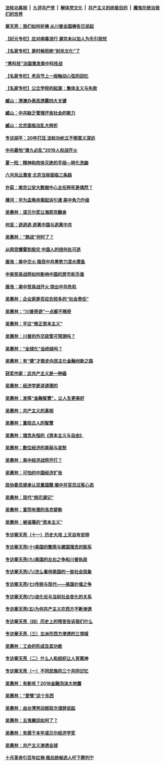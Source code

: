 ####  [法轮功真相](../../../../basic/blob/master/README.md?t=06260802) &nbsp;|&nbsp; [九评共产党](../../../../9ping.md/blob/master/README.md?t=06260802) &nbsp;|&nbsp; [解体党文化](../../../../jtdwh.md/blob/master/README.md?t=06260802)  &nbsp;|&nbsp; [共产主义的终极目的](../../../../gczydzjmd.md/blob/master/README.md?t=06260802) &nbsp;|&nbsp; [魔鬼在统治我们的世界](../../../../mgztzwmdsj.md/blob/master/README.md?t=06260802) 

#### [章天亮：我们如何祈祷 从川普全国祷告日说起](../pages/nsc423/n11944627.md?t=06260802) 

#### [【纪元专栏】应对病毒流行 渥京未以加人为先引担忧](../pages/nsc423/n11875714.md?t=06260802) 

#### [【名家专栏】是时候拒绝“封杀文化”了](../pages/nsc423/n11814093.md?t=06260802) 

#### [“黑科技”治国激发美中科技战](../pages/nsc423/n11638056.md?t=06260802) 

#### [【名家专栏】老兵节上一段触动心弦的回忆](../pages/nsc423/n11646016.md?t=06260802) 

#### [【名家专栏】公立学校的起源：集体主义与失败](../pages/nsc423/n11601833.md?t=06260802) 

#### [臧山：港澳办表态透露四大关键](../pages/nsc423/n11421628.md?t=06260802) 

#### [臧山：中共缺乏管理开放社会的能力](../pages/nsc423/n11407457.md?t=06260802) 

#### [臧山：北京面临治乱大转折](../pages/nsc423/n11406895.md?t=06260802) 

#### [专访胡平：20年打压 法轮功屹立不倒意义深远](../pages/nsc423/n11398800.md?t=06260802) 

#### [中共最怕“逢九必乱”2019人权战开火](../pages/nsc423/n11385248.md?t=06260802) 

#### [夏一阳：精神和肉体灭绝的手段—转化洗脑](../pages/nsc423/n11368250.md?t=06260802) 

#### [六月风云激变 北京当局面临三条路](../pages/nsc423/n11313668.md?t=06260802) 

#### [许茹：南京公安大数据中心主任猝死是偶然？](../pages/nsc423/n11064744.md?t=06260802) 

#### [横河：华为孟晚舟案起诉引渡 美中角力升级](../pages/nsc423/n11027230.md?t=06260802) 

#### [吴惠林：诺贝尔奖让海耶克翻身](../pages/nsc423/n10890049.md?t=06260802) 

#### [何坚：逃逃逃 逃离中国与逃离中共](../pages/nsc423/n10592891.md?t=06260802) 

#### [吴惠林：“商战”何时了？](../pages/nsc423/n10573558.md?t=06260802) 

#### [从网贷爆雷到股灾 中国人的钱何处可逃](../pages/nsc423/n10572800.md?t=06260802) 

#### [唐浩：美中交火 隐现中共黑势力混水摸鱼](../pages/nsc423/n10544040.md?t=06260802) 

#### [中美贸易战将如何影响中国的房市和币值](../pages/nsc423/n10543697.md?t=06260802) 

#### [唐浩：美中贸易战开火 烧出中共危机](../pages/nsc423/n10540126.md?t=06260802) 

#### [吴惠林：企业家是否应负较多的“社会责任”](../pages/nsc423/n10535022.md?t=06260802) 

#### [吴惠林：“川普奇迹”一点都不稀奇](../pages/nsc423/n10512808.md?t=06260802) 

#### [吴惠林：平议“修正资本主义”](../pages/nsc423/n10495724.md?t=06260802) 

#### [吴惠林：川普的外交政策可预测吗？](../pages/nsc423/n10462387.md?t=06260802) 

#### [吴惠林：“全球化”会终结吗？](../pages/nsc423/n10452838.md?t=06260802) 

#### [吴惠林：有“德”才能走向民主化金融创新之路](../pages/nsc423/n10432292.md?t=06260802) 

#### [获奖作家：这共产主义是一种癌](../pages/nsc423/n10431541.md?t=06260802) 

#### [吴惠林：经济学是讲道德的](../pages/nsc423/n10398014.md?t=06260802) 

#### [吴惠林：发挥“金融智慧”，让人生更美好](../pages/nsc423/n10375019.md?t=06260802) 

#### [吴惠林：共产主义的真相](../pages/nsc423/n10351394.md?t=06260802) 

#### [吴惠林：重拾古人的智慧](../pages/nsc423/n10337691.md?t=06260802) 

#### [吴惠林：理念永恒的《资本主义与自由》](../pages/nsc423/n10316274.md?t=06260802) 

#### [吴惠林：数位经济的美丽与哀愁](../pages/nsc423/n10292946.md?t=06260802) 

#### [吴惠林：美中经济战将开打？](../pages/nsc423/n10258825.md?t=06260802) 

#### [吴惠林：可怕的中国经济扩张](../pages/nsc423/n10219147.md?t=06260802) 

#### [政协委员提承认双重国籍 揭中共官员过客心态](../pages/nsc423/n10208809.md?t=06260802) 

#### [吴惠林：现代“桃花源记”](../pages/nsc423/n10185234.md?t=06260802) 

#### [吴惠林：富而有德的洛克斐勒](../pages/nsc423/n10142264.md?t=06260802) 

#### [吴惠林：被诬蔑的“资本主义”](../pages/nsc423/n10124816.md?t=06260802) 

#### [专访章天亮（十一）历史大戏 上天自有安排](../pages/nsc423/n10094905.md?t=06260802) 

#### [专访章天亮(十)美国的繁荣与建国理念的联系](../pages/nsc423/n10094899.md?t=06260802) 

#### [专访章天亮(九)美国的左右之争和川普执政](../pages/nsc423/n10094889.md?t=06260802) 

#### [专访章天亮(八)怎么看待美国的一些社会现象](../pages/nsc423/n10094857.md?t=06260802) 

#### [专访章天亮(七)传统与现代——美国价值之争](../pages/nsc423/n10093140.md?t=06260802) 

#### [专访章天亮(六)进化论与当前社会变化的关系](../pages/nsc423/n10092036.md?t=06260802) 

#### [专访章天亮(五)为何共产主义在西方不断渗透](../pages/nsc423/n10083620.md?t=06260802) 

#### [专访章天亮（四）历史上的预言告诉我们什么](../pages/nsc423/n10083606.md?t=06260802) 

#### [专访章天亮（三）左派在西方渗透的三领域](../pages/nsc423/n10081115.md?t=06260802) 

#### [吴惠林：工会的形成及其功能](../pages/nsc423/n10080633.md?t=06260802) 

#### [专访章天亮（二）什么人和组织让人背离神](../pages/nsc423/n10076637.md?t=06260802) 

#### [专访章天亮（一）不同民族的三个共同记忆](../pages/nsc423/n10074188.md?t=06260802) 

#### [吴惠林：有影呒？2018金融泡沫大地震](../pages/nsc423/n10040534.md?t=06260802) 

#### [吴惠林：“爱情”这个东西](../pages/nsc423/n10019423.md?t=06260802) 

#### [吴惠林：由台湾劳动部政次请辞说起](../pages/nsc423/n9979679.md?t=06260802) 

#### [吴惠林：五鬼搬运如何了？](../pages/nsc423/n9925338.md?t=06260802) 

#### [吴惠林：有感于本年诺贝尔经济学奖](../pages/nsc423/n9871883.md?t=06260802) 

#### [吴惠林：共产主义渗透全球](../pages/nsc423/n9812748.md?t=06260802) 

#### [十月革命引百年红祸 俄总统候选人吁下葬列宁](../pages/nsc423/n9810182.md?t=06260802) 

